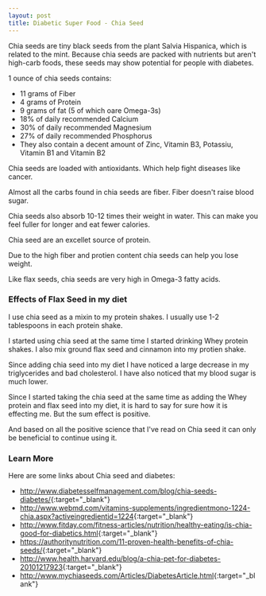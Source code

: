 ```yaml
---
layout: post
title: Diabetic Super Food - Chia Seed
---
```


Chia seeds are tiny black seeds from the plant Salvia Hispanica, which is related to the mint.  Because chia seeds are packed with nutrients but aren't high-carb foods, these seeds may show potential for people with diabetes.

1 ounce of chia seeds contains:

- 11 grams of Fiber
- 4 grams of Protein
- 9 grams of fat (5 of which oare Omega-3s)
- 18% of daily recommended Calcium
- 30% of daily recommended Magnesium
- 27% of daily recommended Phosphorus
- They also contain a decent amount of Zinc, Vitamin B3, Potassiu, Vitamin B1 and Vitamin B2 

Chia seeds are loaded with antioxidants.  Which help fight diseases like cancer.

Almost all the carbs found in chia seeds are fiber.  Fiber doesn't raise blood sugar.  

Chia seeds also absorb 10-12 times their weight in water.  This can make you feel fuller for longer and eat fewer calories.

Chia seed are an excellet source of protein. 

Due to the high fiber and protien content chia seeds can help you lose weight.

Like flax seeds, chia seeds are very high in Omega-3 fatty acids.

### Effects of Flax Seed in my diet

I use chia seed as a mixin to my protein shakes.  I usually use 1-2 tablespoons in each protein shake.  

I started using chia seed at the same time I started drinking Whey protein shakes.  I also mix ground flax seed and cinnamon into 
my protien shake.  

Since adding chia seed into my diet I have noticed a large decrease in my triglycerides and bad cholesterol.  I have also noticed
that my blood sugar is much lower.

Since I started taking the chia  seed at the same time as adding the Whey protein and flax seed into my diet, it is hard to say 
for sure how it is effecting me.  But the sum effect is positive.

And based on all the positive science that I've read on Chia seed it can only be beneficial to continue using it. 

### Learn More

Here are some links about Chia seed and diabetes:

- <http://www.diabetesselfmanagement.com/blog/chia-seeds-diabetes/>{:target="_blank"}
- <http://www.webmd.com/vitamins-supplements/ingredientmono-1224-chia.aspx?activeingredientid=1224>{:target="_blank"}
- <http://www.fitday.com/fitness-articles/nutrition/healthy-eating/is-chia-good-for-diabetics.html>{:target="_blank"}
- <https://authoritynutrition.com/11-proven-health-benefits-of-chia-seeds/>{:target="_blank"}
- <http://www.health.harvard.edu/blog/a-chia-pet-for-diabetes-20101217923>{:target="_blank"}
- <http://www.mychiaseeds.com/Articles/DiabetesArticle.html>{:target="_blank"}



